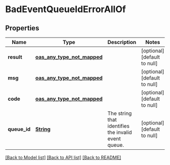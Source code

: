 # BadEventQueueIdErrorAllOf
## Properties

Name | Type | Description | Notes
------------ | ------------- | ------------- | -------------
**result** | [**oas_any_type_not_mapped**](.md) |  | [optional] [default to null]
**msg** | [**oas_any_type_not_mapped**](.md) |  | [optional] [default to null]
**code** | [**oas_any_type_not_mapped**](.md) |  | [optional] [default to null]
**queue\_id** | [**String**](string.md) | The string that identifies the invalid event queue.  | [optional] [default to null]

[[Back to Model list]](../README.md#documentation-for-models) [[Back to API list]](../README.md#documentation-for-api-endpoints) [[Back to README]](../README.md)

